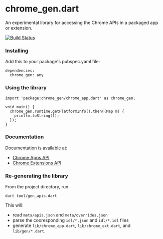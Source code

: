 chrome_gen.dart
==============

An experimental library for accessing the Chrome APIs in a packaged app or
extension.

[![Build Status](https://drone.io/github.com/dart-gde/chrome_gen.dart/status.png)](https://drone.io/github.com/dart-gde/chrome_gen.dart/latest)

### Installing

Add this to your package's pubspec.yaml file:

    dependencies:
      chrome_gen: any

### Using the library

    import 'package:chrome_gen/chrome_app.dart' as chrome_gen;

    void main() {
      chrome_gen.runtime.getPlatformInfo().then((Map m) {
        print(m.toString());
      });
    }

### Documentation
Documentation is available at:

* [Chrome Apps API](http://dart-gde.github.io/chrome_gen.dart/app/)
* [Chrome Extensions API](http://dart-gde.github.io/chrome_gen.dart/ext/)

### Re-generating the library
From the project directory, run:

`dart tool/gen_apis.dart`

This will:

* read `meta/apis.json` and `meta/overrides.json`
* parse the cooresponding `idl/*.json` and `idl/*.idl` files
* generate `lib/chrome_app.dart`, `lib/chrome_ext.dart`, and `lib/gen/*.dart`.
